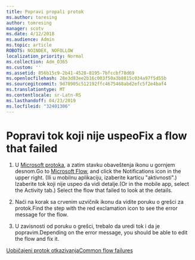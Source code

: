 ```yaml
---
title: Popravi propali protok
ms.author: toresing
author: tomresing
manager: scotv
ms.date: 4/12/2018
ms.audience: Admin
ms.topic: article
ROBOTS: NOINDEX, NOFOLLOW
localization_priority: Normal
ms.collection: Adm_O365
ms.custom: ''
ms.assetid: 856b15c9-2b41-4528-8195-7bfccbf78d69
ms.openlocfilehash: 28e3d83ee2b16c003f50a3b8815c034a97f5d55b
ms.sourcegitcommit: 9d78905c512192ffc4675468abd2efc5f2e4baf4
ms.translationtype: MT
ms.contentlocale: sr-Latn-RS
ms.lasthandoff: 04/23/2019
ms.locfileid: "32401306"
---
```

# <a name="fix-a-flow-that-failed"></a><span data-ttu-id="e608b-102">Popravi tok koji nije uspeo</span><span class="sxs-lookup"><span data-stu-id="e608b-102">Fix a flow that failed</span></span>

1. <span data-ttu-id="e608b-103">U [Microsoft protoka](https://flow.microsoft.com/), a zatim stavku obaveštenja ikonu u gornjem desnom.</span><span class="sxs-lookup"><span data-stu-id="e608b-103">Go to [Microsoft Flow](https://flow.microsoft.com/), and click the Notifications icon in the upper right.</span></span> <span data-ttu-id="e608b-104">(Ili u mobilnu aplikaciju, izaberite karticu "aktivnosti".) Izaberite tok koji nije uspeo da vidi detalje.</span><span class="sxs-lookup"><span data-stu-id="e608b-104">(Or in the mobile app, select the Activity tab.) Select the flow that failed to look at the details.</span></span>
    
2. <span data-ttu-id="e608b-105">Naći na korak sa crvenim uzvičnik ikonu da vidite poruku o grešci za protok.</span><span class="sxs-lookup"><span data-stu-id="e608b-105">Find the step with the red exclamation icon to see the error message for the flow.</span></span>
    
3. <span data-ttu-id="e608b-106">U zavisnosti od poruku o grešci, trebalo da uredi tok i da je popravim.</span><span class="sxs-lookup"><span data-stu-id="e608b-106">Depending on the error message, you should be able to edit the flow and fix it.</span></span> 
    
[<span data-ttu-id="e608b-107">Uobičajeni protok otkazivanja</span><span class="sxs-lookup"><span data-stu-id="e608b-107">Common flow failures</span></span>](https://go.microsoft.com/fwlink/?linkid=872110)
  

